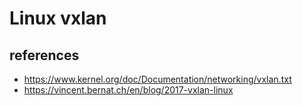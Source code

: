 # Linux vxlan


## references
* https://www.kernel.org/doc/Documentation/networking/vxlan.txt
* https://vincent.bernat.ch/en/blog/2017-vxlan-linux

